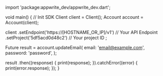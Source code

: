 import 'package:appwrite_dev/appwrite_dev.dart';

void main() { // Init SDK
  Client client = Client();
  Account account = Account(client);

  client
    .setEndpoint('https://[HOSTNAME_OR_IP]/v1') // Your API Endpoint
    .setProject('5df5acd0d48c2') // Your project ID
  ;

  Future result = account.updateEmail(
    email: 'email@example.com',
    password: 'password',
  );

  result
    .then((response) {
      print(response);
    }).catchError((error) {
      print(error.response);
  });
}